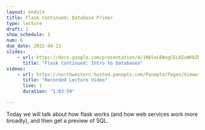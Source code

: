 ```yaml
---
layout: module
title: Flask Continued; Database Primer
type: lecture
draft: 1
show_schedule: 1
num: 6
due_date: 2022-04-13
slides: 
    - url: https://docs.google.com/presentation/d/1N6SxLEWvgCELOZuWK8ZhbP9bEqs_lzGza0VZmYroxv8/edit?usp=sharing
      title: "Flask Continued; Intro to Databases"
videos: 
    - url: https://northwestern.hosted.panopto.com/Panopto/Pages/Viewer.aspx?id=a42d03b8-5688-42d0-9c68-ae22013377cd
      title: "Recorded Lecture Video"
      live: 1
      duration: "1:03:59"

---
```


Today we will talk about how flask works (and how web services work more broadly), and then get a preview of SQL.
